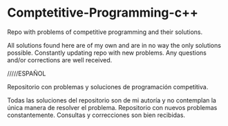 # Comptetitive-Programming-c++
Repo with problems of competitive programming and their solutions.

All solutions found here are of my own and are in no way the only solutions possible.
Constantly updating repo with new problems.
Any questions and/or corrections are well received.

/////ESPAÑOL

Repositorio con problemas y soluciones de programación competitiva. 

Todas las soluciones del repositorio son de mi autoría y no contemplan la única manera de resolver el problema.
Repositorio con nuevos problemas constantemente.
Consultas y correcciones son bien recibidas.
